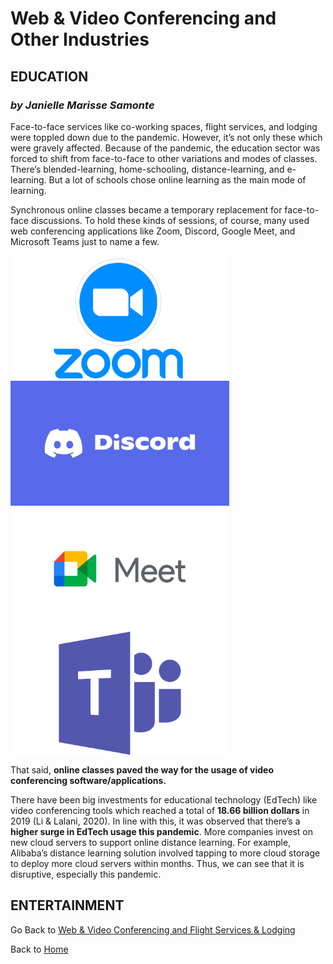 # Web & Video Conferencing and Other Industries

## EDUCATION
### *by Janielle Marisse Samonte*

Face-to-face services like co-working spaces, flight services, and lodging were toppled down due to the pandemic. However, it’s not only these which were gravely affected. Because of the pandemic, the education sector was forced to shift from face-to-face to other variations and modes of classes. There’s blended-learning, home-schooling, distance-learning, and e-learning. But a lot of schools chose online learning as the main mode of learning.

Synchronous online classes became a temporary replacement for face-to-face discussions. To hold these kinds of sessions, of course, many used web conferencing applications like Zoom, Discord, Google Meet, and Microsoft Teams just to name a few. 

<img src = "https://github.com/JaSamonte/MMS142-GROUPK-2021/blob/main/docs/images/Zoom-Logo.png" align = "center" alt = "Zoom Logo" width = "350" height = "200"><img src = "https://github.com/JaSamonte/MMS142-GROUPK-2021/blob/main/docs/images/Discord.jpg" align = "center" alt = "Discord Logo" width = "350" height = "200">
<img src = "https://github.com/JaSamonte/MMS142-GROUPK-2021/blob/main/docs/images/GoogleMeet.png" align = "center" alt = "Google Meet Logo" width = "350" height = "200"><img src = "https://github.com/JaSamonte/MMS142-GROUPK-2021/blob/main/docs/images/MicroTeams.png" align = "center" alt = "MicroTeams Logo" width = "350" height = "200">

That said, **online classes paved the way for the usage of video conferencing software/applications.** 

There have been big investments for educational technology (EdTech) like video conferencing tools which reached a total of **18.66 billion dollars** in 2019 (Li & Lalani, 2020). In line with this, it was observed that there’s a **higher surge in EdTech usage this pandemic**. More companies invest on new cloud servers to support online distance learning. For example, Alibaba’s distance learning solution involved tapping to more cloud storage to deploy more cloud servers within months. Thus, we can see that it is disruptive, especially this pandemic.

## ENTERTAINMENT


Go Back to [Web & Video Conferencing and Flight Services & Lodging](fourth.md)                                  

Back to [Home](index.md)

